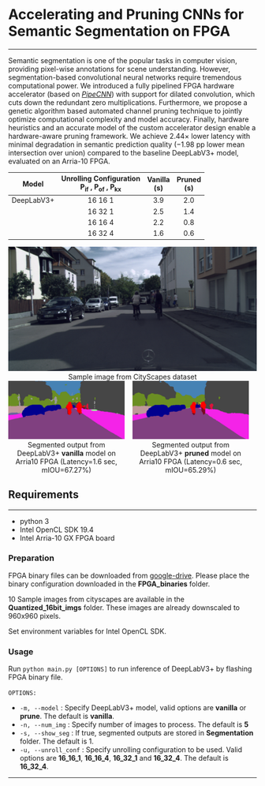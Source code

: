 # Accelerating and Pruning CNNs for Semantic Segmentation on FPGA

---

[//]: # (###This repo is a demo of DAC 2022 paper: )

Semantic segmentation is one of the popular tasks in computer vision, providing pixel-wise annotations for scene understanding.
However, segmentation-based convolutional neural networks require tremendous computational power. 
We introduced a fully pipelined FPGA hardware accelerator (based on <cite>[PipeCNN][1]</cite>) with support for dilated convolution, which cuts down the redundant zero multiplications. 
Furthermore, we propose a genetic algorithm based automated channel pruning technique to jointly optimize computational complexity and model accuracy. 
Finally, hardware heuristics and an accurate model of the custom accelerator design enable a hardware-aware pruning framework. 
We achieve 2.44× lower latency with minimal degradation in semantic prediction quality (−1.98 pp lower mean intersection over union) compared to the
baseline DeepLabV3+ model, evaluated on an Arria-10 FPGA. 




<div style="text-align: center;">

| Model      | Unrolling Configuration<br/> P<sub>if</sub> , P<sub>of</sub> , P<sub>kx</sub> | Vanilla<br/>(s) | Pruned<br/>(s) |
|------------|-------------------------------------------------------------------------------|-----------------|----------------|
| DeepLabV3+ | 16 16 1                                                                       | 3.9             | 2.0            |
|            | 16 32 1                                                                       | 2.5             | 1.4            |
|            | 16 16 4                                                                       | 2.2             | 0.8            |
|            | 16 32 4                                                                       | 1.6             | 0.6            |
</div>

<div style="text-align: center;">
    <img src="./img/new_input_raw.png" alt="raw">
    <figcaption>Sample image from CityScapes dataset</figcaption>
</div>




<div style="text-align: center;">

<div style = "display: flex; justify-content: center;">
  <div style="text-align: center;">
    <img style = "display: inline-block" src = "./img/new_seg_vanilla.png" alt="vanilla">
     <figcaption>Segmented output from DeepLabV3+ <b>vanilla</b> model on Arria10 FPGA (Latency=1.6 sec, mIOU=67.27%)</figcaption>
</div>
<div style="text-align: center;margin: 0 1rem;">
    <img style = "display: inline-block" src = "./img/new_seg_prune.png" alt="prune">
     <figcaption>Segmented output from DeepLabV3+ <b>pruned</b> model on Arria10 FPGA (Latency=0.6 sec, mIOU=65.29%)</figcaption>
</div>

</div>
</div>



## Requirements

---
 - python 3
 - Intel OpenCL SDK 19.4
 - Intel Arria-10 GX FPGA board

### Preparation

FPGA binary files can be downloaded from [google-drive](https://drive.google.com/drive/folders/10hMgnNJ86kHN9XwR_Kgh511m3JhoE9xo?usp=sharing).
Please place the binary configuration downloaded in the <b>FPGA_binaries</b> folder.

10 Sample images from cityscapes are available in the <b>Quantized_16bit_imgs</b> folder. These images are already downscaled to 960x960 pixels.

Set environment variables for Intel OpenCL SDK.

### Usage
Run `python main.py [OPTIONS]` to run inference of DeepLabV3+ by flashing FPGA binary file.

 `OPTIONS:`

 - `-m, --model` : Specify DeepLabV3+ model, valid options are <b>vanilla</b> or <b>prune</b>. The default is <b>vanilla</b>.
 - `-n, --num_img` : Specify number of images to process. The default is <b>5</b>
 - `-s, --show_seg` : If true, segmented outputs are stored in <b>Segmentation</b> folder. The default is 1.
 - `-u, --unroll_conf` : Specify unrolling configuration to be used. Valid options are <b>16_16_1</b>, <b>16_16_4</b>, <b>16_32_1</b> and <b>16_32_4</b>. The default is <b>16_32_4</b>.

[//]: # (##Citation)
---




[1]: https://arxiv.org/abs/1611.02450
